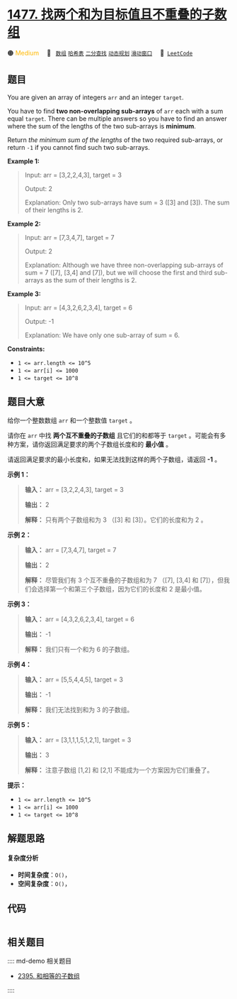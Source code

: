 # [1477. 找两个和为目标值且不重叠的子数组](https://leetcode.com/problems/find-two-non-overlapping-sub-arrays-each-with-target-sum)

🟠 <font color=#ffb800>Medium</font>&emsp; 🔖&ensp; [`数组`](/leetcode/outline/tag/array.md) [`哈希表`](/leetcode/outline/tag/hash-table.md) [`二分查找`](/leetcode/outline/tag/binary-search.md) [`动态规划`](/leetcode/outline/tag/dynamic-programming.md) [`滑动窗口`](/leetcode/outline/tag/sliding-window.md)&emsp; 🔗&ensp;[`LeetCode`](https://leetcode.com/problems/find-two-non-overlapping-sub-arrays-each-with-target-sum)


## 题目

You are given an array of integers `arr` and an integer `target`.

You have to find **two non-overlapping sub-arrays** of `arr` each with a sum
equal `target`. There can be multiple answers so you have to find an answer
where the sum of the lengths of the two sub-arrays is **minimum**.

Return _the minimum sum of the lengths_ of the two required sub-arrays, or
return `-1` if you cannot find such two sub-arrays.



**Example 1:**

> Input: arr = [3,2,2,4,3], target = 3
> 
> Output: 2
> 
> Explanation: Only two sub-arrays have sum = 3 ([3] and [3]). The sum of their lengths is 2.

**Example 2:**

> Input: arr = [7,3,4,7], target = 7
> 
> Output: 2
> 
> Explanation: Although we have three non-overlapping sub-arrays of sum = 7 ([7], [3,4] and [7]), but we will choose the first and third sub-arrays as the sum of their lengths is 2.

**Example 3:**

> Input: arr = [4,3,2,6,2,3,4], target = 6
> 
> Output: -1
> 
> Explanation: We have only one sub-array of sum = 6.

**Constraints:**

  * `1 <= arr.length <= 10^5`
  * `1 <= arr[i] <= 1000`
  * `1 <= target <= 10^8`


## 题目大意

给你一个整数数组 `arr` 和一个整数值 `target` 。

请你在 `arr` 中找 **两个互不重叠的子数组**  且它们的和都等于 `target` 。可能会有多种方案，请你返回满足要求的两个子数组长度和的
**最小值** 。

请返回满足要求的最小长度和，如果无法找到这样的两个子数组，请返回 **-1**  。



**示例 1：**

> 
> 
> 
> 
> 
> **输入：** arr = [3,2,2,4,3], target = 3
> 
> **输出：** 2
> 
> **解释：** 只有两个子数组和为 3 （[3] 和 [3]）。它们的长度和为 2 。
> 
> 

**示例 2：**

> 
> 
> 
> 
> 
> **输入：** arr = [7,3,4,7], target = 7
> 
> **输出：** 2
> 
> **解释：** 尽管我们有 3 个互不重叠的子数组和为 7 （[7], [3,4] 和 [7]），但我们会选择第一个和第三个子数组，因为它们的长度和 2 是最小值。
> 
> 

**示例 3：**

> 
> 
> 
> 
> 
> **输入：** arr = [4,3,2,6,2,3,4], target = 6
> 
> **输出：** -1
> 
> **解释：** 我们只有一个和为 6 的子数组。
> 
> 

**示例 4：**

> 
> 
> 
> 
> 
> **输入：** arr = [5,5,4,4,5], target = 3
> 
> **输出：** -1
> 
> **解释：** 我们无法找到和为 3 的子数组。
> 
> 

**示例 5：**

> 
> 
> 
> 
> 
> **输入：** arr = [3,1,1,1,5,1,2,1], target = 3
> 
> **输出：** 3
> 
> **解释：** 注意子数组 [1,2] 和 [2,1] 不能成为一个方案因为它们重叠了。
> 
> 



**提示：**

  * `1 <= arr.length <= 10^5`
  * `1 <= arr[i] <= 1000`
  * `1 <= target <= 10^8`


## 解题思路

#### 复杂度分析

- **时间复杂度**：`O()`，
- **空间复杂度**：`O()`，

## 代码

```javascript

```

## 相关题目

:::: md-demo 相关题目
- [2395. 和相等的子数组](https://leetcode.com/problems/find-subarrays-with-equal-sum)

::::
